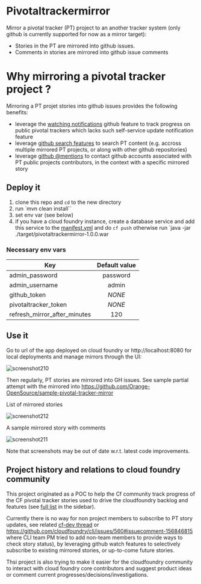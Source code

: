 # Pivotaltrackermirror

Mirror a pivotal tracker (PT) project to an another tracker system (only github is currently supported for now as a mirror target):
* Stories in the PT are mirrored into github issues.
* Comments in stories are mirrored into github issue comments


# Why mirroring a pivotal tracker project ?

Mirroring a PT projet stories into github issues provides the following benefits:
* leverage the [watching notifications](https://help.github.com/articles/about-notifications/#types-of-notifications) github feature to track progress on public pivotal trackers which lacks such self-service update notification feature
* leverage [github search features](https://help.github.com/articles/searching-github) to search PT content (e.g. accross multiple  mirrored PT projects, or along with other github repositories)
* leverage [github @mentions](https://help.github.com/articles/basic-writing-and-formatting-syntax/#mentioning-users-and-teams) to contact github accounts associated with PT public projects contributors, in the context with a specific mirrored story

## Deploy it

1. clone this repo and `cd` to the new directory
2. run `mvn clean install``
3. set env var (see below)
4. if you have a cloud foundry instance, create a database service and add this service to the  [manifest.yml](/manifest.yml) and do `cf push` otherwise run `java -jar ./target/pivotaltrackermirror-1.0.0.war

### Necessary env vars

| Key                          | Default value      |
| ---------------------------- |:------------------:|
| admin_password               | password           |
| admin_username               | admin              |
| github_token                 | *NONE*             |
| pivotaltracker_token         | *NONE*             |
| refresh_mirror_after_minutes | 120                |

## Use it

Go to url of the app deployed on cloud foundry or http://localhost:8080 for local deployments and manage mirrors through the UI:

![screenshot210](https://cloud.githubusercontent.com/assets/4748380/17184566/3d044c22-542d-11e6-90c7-0863a7cab0d7.png)

Then regularly, PT stories are mirrored into GH issues. See sample partial attempt with the [](https://www.pivotaltracker.com/n/projects/997278) mirrored into https://github.com/Orange-OpenSource/sample-pivotal-tracker-mirror 

List of mirrored stories

![screenshot212](https://cloud.githubusercontent.com/assets/4748380/17189865/c546f448-5443-11e6-8a14-12f19eefc592.png)


A sample mirrored story with comments

![screenshot211](https://cloud.githubusercontent.com/assets/4748380/17189863/c3ddb42a-5443-11e6-8cbe-fe389181a813.png)

Note that screenshots may be out of date w.r.t. latest code improvements.



## Project history and relations to cloud foundry community

This project originated as a POC to help the Cf community track progress of the CF pivotal tracker stories used to drive the cloudfoundry backlog and features (see [full list](https://github.com/cloudfoundry-community/cf-docs-contrib/wiki) in the sidebar). 

Currently there is no way for non project members to subscribe to PT story updates, see related [cf-dev thread](http://cf-dev.70369.x6.nabble.com/cf-dev-FW-issue-tracker-permissions-tt2763.html#a5014) or https://github.com/cloudfoundry/cli/issues/560#issuecomment-156846815 where CLI team PM tried to add non-team members to provide ways to check story status), by leveraging github watch features to selectively subscribe to existing mirrored stories, or up-to-come future stories.

Thsi project is also trying to make it easier for the cloudfoundry community to interact with cloud foundry core contributors and suggest product ideas or comment current progresses/decisions/investigations.

